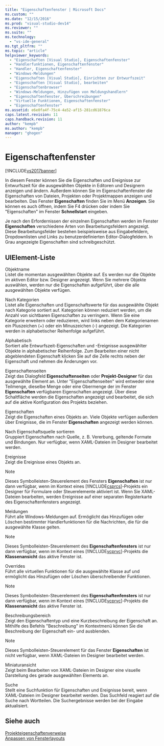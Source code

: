 ```yaml
---
title: "Eigenschaftenfenster | Microsoft Docs"
ms.custom: ""
ms.date: "12/15/2016"
ms.prod: "visual-studio-dev14"
ms.reviewer: ""
ms.suite: ""
ms.technology: 
  - "vs-ide-general"
ms.tgt_pltfrm: ""
ms.topic: "article"
helpviewer_keywords: 
  - "Eigenschaften [Visual Studio], Eigenschaftenfenster"
  - "Handlerfunktionen, Eigenschaftenfenster"
  - "Handler, Eigenschaftenfenster"
  - "Windows-Meldungen"
  - "Eigenschaften [Visual Studio], Einrichten zur Entwurfszeit"
  - "Eigenschaften [Visual Studio], bearbeiten"
  - "Eigenschaftenbrowser"
  - "Windows-Meldungen, Hinzufügen von Meldungshandlern"
  - "Eigenschaftenfenster, Überschreibungen"
  - "Virtuelle Funktionen, Eigenschaftenfenster"
  - "Eigenschaftenfenster"
ms.assetid: e6e0fa4f-75c4-4a52-af15-281cd61876ca
caps.latest.revision: 11
caps.handback.revision: 11
author: "kempb"
ms.author: "kempb"
manager: "ghogen"
---
```

# Eigenschaftenfenster
[!INCLUDE[vs2017banner](../../code-quality/includes/vs2017banner.md)]

In diesem Fenster können Sie die Eigenschaften und Ereignisse zur Entwurfszeit für die ausgewählten Objekte in Editoren und Designern anzeigen und ändern.  Außerdem können Sie im Eigenschaftenfenster die Eigenschaften von Dateien, Projekten oder Projektmappen anzeigen und bearbeiten.  Das Fenster **Eigenschaften** finden Sie im Menü **Anzeigen**.  Sie können es auch öffnen, indem Sie F4 drücken oder indem Sie "Eigenschaften" im Fenster **Schnellstart** eingeben.  
  
 Je nach den Erfordernissen der einzelnen Eigenschaften werden im Fenster **Eigenschaften** verschiedene Arten von Bearbeitungsfeldern angezeigt.  Diese Bearbeitungsfelder bestehen beispielsweise aus Eingabefeldern, Dropdownlisten und Links zu benutzerdefinierten Editor\-Dialogfeldern.  In Grau angezeigte Eigenschaften sind schreibgeschützt.  
  
## UIElement-Liste  
 Objektname  
 Listet die momentan ausgewählten Objekte auf.  Es werden nur die Objekte im aktiven Editor bzw. Designer angezeigt.  Wenn Sie mehrere Objekte auswählen, werden nur die Eigenschaften aufgeführt, über die alle ausgewählten Objekte verfügen.  
  
 Nach Kategorien  
 Listet alle Eigenschaften und Eigenschaftswerte für das ausgewählte Objekt nach Kategorie sortiert auf.  Kategorien können reduziert werden, um die Anzahl von sichtbaren Eigenschaften zu verringern.  Wenn Sie eine Kategorie erweitern oder reduzieren, wird links neben dem Kategorienamen ein Pluszeichen \(\+\) oder ein Minuszeichen \(\-\) angezeigt.  Die Kategorien werden in alphabetischer Reihenfolge aufgeführt.  
  
 Alphabetisch  
 Sortiert alle Entwurfszeit\-Eigenschaften und \-Ereignisse ausgewählter Objekte in alphabetischer Reihenfolge.  Zum Bearbeiten einer nicht abgeblendeten Eigenschaft klicken Sie auf die Zelle rechts neben der Eigenschaft und nehmen die Änderungen vor.  
  
 Eigenschaftenseiten  
 Zeigt das Dialogfeld **Eigenschaftenseiten** oder **Projekt\-Designer** für das ausgewählte Element an.  Unter "Eigenschaftenseiten" wird entweder eine Teilmenge, dieselbe Menge oder eine Obermenge der im Fenster **Eigenschaften** verfügbaren Eigenschaften angezeigt.  Über diese Schaltfläche werden die Eigenschaften angezeigt und bearbeitet, die sich auf die aktive Konfiguration des Projekts beziehen.  
  
 Eigenschaften  
 Zeigt die Eigenschaften eines Objekts an.  Viele Objekte verfügen außerdem über Ereignisse, die im Fenster **Eigenschaften** angezeigt werden können.  
  
 Nach Eigenschaftsquelle sortieren  
 Gruppiert Eigenschaften nach Quelle, z. B. Vererbung, geltende Formate und Bindungen.  Nur verfügbar, wenn XAML\-Dateien im Designer bearbeitet werden.  
  
 Ereignisse  
 Zeigt die Ereignisse eines Objekts an.  
  
> [!NOTE]
>  Dieses Symbolleisten\-Steuerelement des Fensters **Eigenschaften** ist nur dann verfügbar, wenn im Kontext eines [!INCLUDE[csprcs](../../data-tools/includes/csprcs_md.md)]\-Projekts ein Designer für Formulare oder Steuerelemente aktiviert ist.  Wenn Sie XAML\-Dateien bearbeiten, werden Ereignisse auf einer separaten Registerkarte des Eigenschaftenfensters angezeigt.  
  
 Meldungen  
 Führt alle Windows\-Meldungen auf.  Ermöglicht das Hinzufügen oder Löschen bestimmter Handlerfunktionen für die Nachrichten, die für die ausgewählte Klasse gelten.  
  
> [!NOTE]
>  Dieses Symbolleisten\-Steuerelement des **Eigenschaftenfensters** ist nur dann verfügbar, wenn im Kontext eines [!INCLUDE[vcprvc](../../code-quality/includes/vcprvc_md.md)]\-Projekts die **Klassenansicht** das aktive Fenster ist.  
  
 Overrides  
 Führt alle virtuellen Funktionen für die ausgewählte Klasse auf und ermöglicht das Hinzufügen oder Löschen überschreibender Funktionen.  
  
> [!NOTE]
>  Dieses Symbolleisten\-Steuerelement des **Eigenschaftenfensters** ist nur dann verfügbar, wenn im Kontext eines [!INCLUDE[vcprvc](../../code-quality/includes/vcprvc_md.md)]\-Projekts die **Klassenansicht** das aktive Fenster ist.  
  
 Beschreibungsbereich  
 Zeigt den Eigenschaftentyp und eine Kurzbeschreibung der Eigenschaft an.  Mithilfe des Befehls "Beschreibung" im Kontextmenü können Sie die Beschreibung der Eigenschaft ein\- und ausblenden.  
  
> [!NOTE]
>  Dieses Symbolleisten\-Steuerelement für das Fenster **Eigenschaften** ist nicht verfügbar, wenn XAML\-Dateien im Designer bearbeitet werden.  
  
 Miniaturansicht  
 Zeigt beim Bearbeiten von XAML\-Dateien im Designer eine visuelle Darstellung des gerade ausgewählten Elements an.  
  
 Suche  
 Stellt eine Suchfunktion für Eigenschaften und Ereignisse bereit, wenn XAML\-Dateien im Designer bearbeitet werden.  Das Suchfeld reagiert auf die Suche nach Wortteilen. Die Suchergebnisse werden bei der Eingabe aktualisiert.  
  
## Siehe auch  
 [Projekteigenschaftenverweise](../../ide/reference/project-properties-reference.md)   
 [Anpassen von Fensterlayouts](../../ide/customizing-window-layouts-in-visual-studio.md)